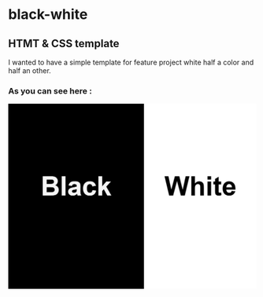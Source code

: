 # black-white
## HTMT &amp; CSS template

I wanted to have a simple template for feature project white half a color and half an other. 

### As you can see here : 
![visu](https://github.com/jaimai/black-white/blob/master/visu.PNG)
